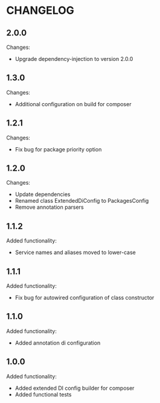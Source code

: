 CHANGELOG
=========

2.0.0
-----

Changes:

 * Upgrade dependency-injection to version 2.0.0

1.3.0
-----

Changes:

 * Additional configuration on build for composer

1.2.1
-----

Changes:

 * Fix bug for package priority option

1.2.0
-----

Changes:

 * Update dependencies
 * Renamed class ExtendedDiConfig to PackagesConfig
 * Remove annotation parsers

1.1.2
-----

Added functionality:

 * Service names and aliases moved to lower-case

1.1.1
-----

Added functionality:

 * Fix bug for autowired configuration of class constructor

1.1.0
-----

Added functionality:

 * Added annotation di configuration

1.0.0
-----

Added functionality:

 * Added extended DI config builder for composer
 * Added functional tests
